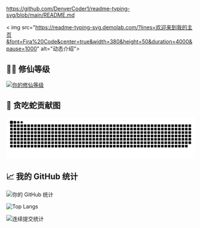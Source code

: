 https://github.com/DenverCoder1/readme-typing-svg/blob/main/README.md

< img src="https://readme-typing-svg.demolab.com/?lines=欢迎来到我的主页&font=Fira%20Code&center=true&width=380&height=50&duration=4000&pause=1000" alt="动态介绍">

## 🧙‍♂️ 修仙等级

[![你的修仙等级](https://github-immortality.vercel.app/api?username=lxshun66)](https://github.com/IceEnd)

## 🐍 贪吃蛇贡献图

![贪吃蛇贡献图](https://github.com/Platane/snk/raw/output/github-contribution-grid-snake.svg)

## 📈 我的 GitHub 统计

![你的 GitHub 统计](https://github-readme-stats.vercel.app/api?username=lxshun66&show_icons=true&theme=radical)

![Top Langs](https://github-readme-stats.vercel.app/api/top-langs/?username=lxshun66&layout=compact)

![连续提交统计](https://streak-stats.demolab.com/?user=lxshun66&theme=radical)

